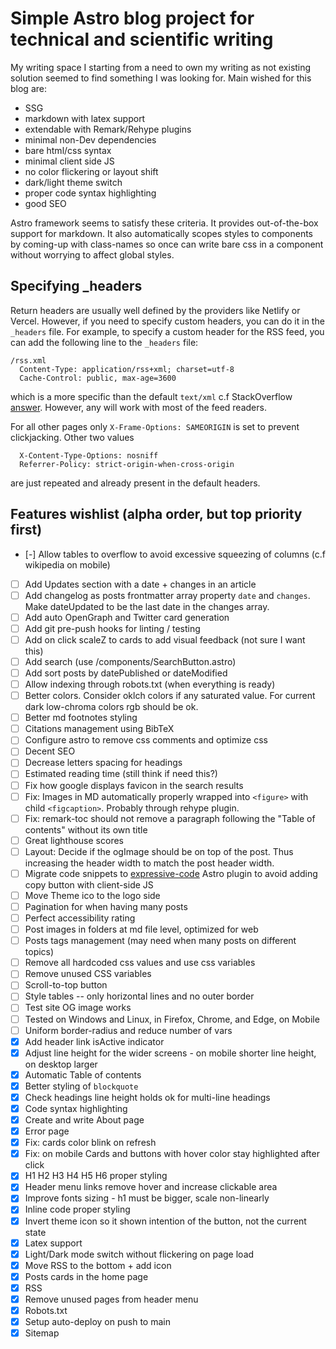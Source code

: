 # Simple Astro blog project for technical and scientific writing

My writing space I starting from a need to own my writing as not existing solution seemed to find something I was looking for. Main wished for this blog are:

-   SSG
-   markdown with latex support
-   extendable with Remark/Rehype plugins
-   minimal non-Dev dependencies
-   bare html/css syntax
-   minimal client side JS
-   no color flickering or layout shift
-   dark/light theme switch
-   proper code syntax highlighting
-   good SEO

Astro framework seems to satisfy these criteria. It provides out-of-the-box support for markdown. It also automatically scopes styles to components by coming-up with class-names so once can write bare css in a component without worrying to affect global styles.

## Specifying \_headers

Return headers are usually well defined by the providers like Netlify or Vercel. However, if you need to specify custom headers, you can do it in the `_headers` file. For example, to specify a custom header for the RSS feed, you can add the following line to the `_headers` file:

```
/rss.xml
  Content-Type: application/rss+xml; charset=utf-8
  Cache-Control: public, max-age=3600
```

which is a more specific than the default `text/xml` c.f StackOverflow [answer](https://stackoverflow.com/questions/595616/what-is-the-correct-mime-type-to-use-for-an-rss-feed). However, any will work with most of the feed readers.

For all other pages only `X-Frame-Options: SAMEORIGIN` is set to prevent clickjacking. Other two values

```
  X-Content-Type-Options: nosniff
  Referrer-Policy: strict-origin-when-cross-origin
```

are just repeated and already present in the default headers.

## Features wishlist (alpha order, but top priority first)

-   [-] Allow tables to overflow to avoid excessive squeezing of columns (c.f wikipedia on mobile)
-   [ ] Add Updates section with a date + changes in an article
-   [ ] Add changelog as posts frontmatter array property `date` and `changes`. Make dateUpdated to be the last date in the changes array.
-   [ ] Add auto OpenGraph and Twitter card generation
-   [ ] Add git pre-push hooks for linting / testing
-   [ ] Add on click scaleZ to cards to add visual feedback (not sure I want this)
-   [ ] Add search (use /components/SearchButton.astro)
-   [ ] Add sort posts by datePublished or dateModified
-   [ ] Allow indexing through robots.txt (when everything is ready)
-   [ ] Better colors. Consider oklch colors if any saturated value. For current dark low-chroma colors rgb should be ok.
-   [ ] Better md footnotes styling
-   [ ] Citations management using BibTeX
-   [ ] Configure astro to remove css comments and optimize css
-   [ ] Decent SEO
-   [ ] Decrease letters spacing for headings
-   [ ] Estimated reading time (still think if need this?)
-   [ ] Fix how google displays favicon in the search results
-   [ ] Fix: Images in MD automatically properly wrapped into `<figure>` with child `<figcaption>`. Probably through rehype plugin.
-   [ ] Fix: remark-toc should not remove a paragraph following the "Table of contents" without its own title
-   [ ] Great lighthouse scores
-   [ ] Layout: Decide if the ogImage should be on top of the post. Thus increasing the header width to match the post header width.
-   [ ] Migrate code snippets to [expressive-code](https://github.com/expressive-code/expressive-code) Astro plugin to avoid adding copy button with client-side JS
-   [ ] Move Theme ico to the logo side
-   [ ] Pagination for when having many posts
-   [ ] Perfect accessibility rating
-   [ ] Post images in folders at md file level, optimized for web
-   [ ] Posts tags management (may need when many posts on different topics)
-   [ ] Remove all hardcoded css values and use css variables
-   [ ] Remove unused CSS variables
-   [ ] Scroll-to-top button
-   [ ] Style tables -- only horizontal lines and no outer border
-   [ ] Test site OG image works
-   [ ] Tested on Windows and Linux, in Firefox, Chrome, and Edge, on Mobile
-   [ ] Uniform border-radius and reduce number of vars
-   [x] Add header link isActive indicator
-   [x] Adjust line height for the wider screens - on mobile shorter line height, on desktop larger
-   [x] Automatic Table of contents
-   [x] Better styling of `blockquote`
-   [x] Check headings line height holds ok for multi-line headings
-   [x] Code syntax highlighting
-   [x] Create and write About page
-   [x] Error page
-   [x] Fix: cards color blink on refresh
-   [x] Fix: on mobile Cards and buttons with hover color stay highlighted after click
-   [x] H1 H2 H3 H4 H5 H6 proper styling
-   [x] Header menu links remove hover and increase clickable area
-   [x] Improve fonts sizing - h1 must be bigger, scale non-linearly
-   [x] Inline code proper styling
-   [x] Invert theme icon so it shown intention of the button, not the current state
-   [x] Latex support
-   [x] Light/Dark mode switch without flickering on page load
-   [x] Move RSS to the bottom + add icon
-   [x] Posts cards in the home page
-   [x] RSS
-   [x] Remove unused pages from header menu
-   [x] Robots.txt
-   [x] Setup auto-deploy on push to main
-   [x] Sitemap
